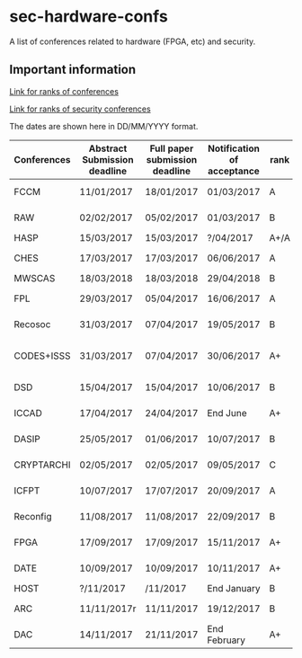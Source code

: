 # sec-hardware-confs
A list of conferences related to hardware (FPGA, etc) and security.

## Important information
[Link for ranks of conferences](https://people.rennes.inria.fr/Olivier.Sentieys/?p=276)

[Link for ranks of security conferences](http://faculty.cs.tamu.edu/guofei/sec_conf_stat.htm)

The dates are shown here in DD/MM/YYYY format. 

| Conferences | Abstract Submission deadline | Full paper submission deadline | Notification of acceptance | rank | Location              | Link                                     |
| ----------- | ---------------------------- | ------------------------------ | -------------------------- | ---- | --------------------- | ---------------------------------------- |
| FCCM        | 11/01/2017                   | 18/01/2017                     | 01/03/2017                 | A    | Napa, CA, USA         | [Website](http://fccm.org)               |
| RAW         | 02/02/2017                   | 05/02/2017                     | 01/03/2017                 | B    | Florida USA           | [Website](http://raw.necst.it/) |
| HASP        | 15/03/2017                   | 15/03/2017                     | ?/04/2017                  | A+/A | Toronto               | [Website](http://caslab.csl.yale.edu/workshops/hasp2017/index.html) |
| CHES        | 17/03/2017                   | 17/03/2017                     | 06/06/2017                 | A    | Taipei, Taiwan        | [Website](http://www.chesworkshop.org/2017/) |
| MWSCAS      | 18/03/2018                   | 18/03/2018                     | 29/04/2018                 | B    | Boston                | [Website](https://mwscas2018.org/) |
| FPL         | 29/03/2017                   | 05/04/2017                     | 16/06/2017                 | A    | Ghent (Belgium)       | [Website](http://www.fpl2017.org/)       |
| Recosoc     | 31/03/2017                   | 07/04/2017                     | 19/05/2017                 | B    | Madrid, Spain         | [Website](http://www.recosoc.org/)       |
| CODES+ISSS  | 31/03/2017                   | 07/04/2017                     | 30/06/2017                 | A+   | Seoul, South Korea    | [Website](http://esweek.org/codes/about)             |
| DSD         | 15/04/2017                   | 15/04/2017                     | 10/06/2017                 | B    | Vianne, Austria       | [Website](http://dsd-seaa2017.ocg.at)    |
| ICCAD       | 17/04/2017                   | 24/04/2017                     | End June                   | A+   | Irvine (CA, USA)      | [Website](https://iccad.com)             |
| DASIP       | 25/05/2017                   | 01/06/2017                     | 10/07/2017                 | B    | Dresden, Germany      | [Website](http://dasip2017.esit.rub.de/) |
| CRYPTARCHI  | 02/05/2017                   | 02/05/2017                     | 09/05/2017                 | C    | Smolenice, Slovakia   | [Website](https://labh-curien.univ-st-etienne.fr/cryptarchi/) |
| ICFPT       | 10/07/2017                   | 17/07/2017                     | 20/09/2017                 | A    | Melbourne (Australia) | [Website](http://www.icfpt.org/)         |
| Reconfig    | 11/08/2017                   | 11/08/2017                     | 22/09/2017                 | B    | Cancun, Mexico        | [Website](http://www.reconfig.org/)      |
| FPGA        | 17/09/2017                    | 17/09/2017                    | 15/11/2017                 | A+   | Monterrey (CA, USA)   | [Website](http://www.isfpga.org/)        |
| DATE        | 10/09/2017                    | 10/09/2017                       | 10/11/2017              | A+   | Dresden, Germany      | [Website](http://date-conference.com)    |
| HOST        | ?/11/2017                    | /11/2017                       | End January                | B    |                       | [Website](http://www.hostsymposium.org/)    |
| ARC         | 11/11/2017r                 | 11/11/2017                   | 19/12/2017               | B    | Santorini, Greece          | [Website](http://arc2018.esda-lab.cied.teiwest.gr/) |
| DAC         | 14/11/2017                  | 21/11/2017                    | End February               | A+   | Austin (TX, USA)        | [Website](http://www.dac.com)            |
